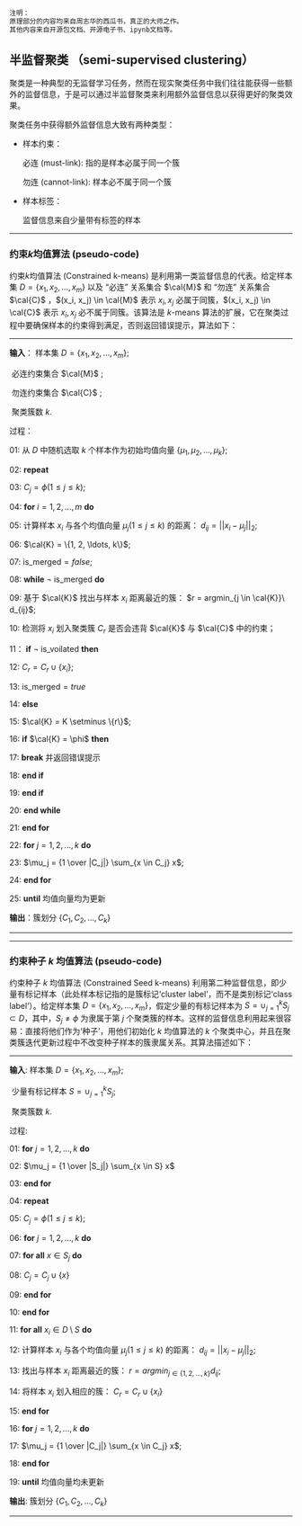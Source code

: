 
```html
注明：
原理部分的内容均来自周志华的西瓜书，真正的大师之作。
其他内容来自开源包文档、开源电子书、ipynb文档等。
```

## 半监督聚类 （semi-supervised clustering）

聚类是一种典型的无监督学习任务，然而在现实聚类任务中我们往往能获得一些额外的监督信息，于是可以通过半监督聚类来利用额外监督信息以获得更好的聚类效果。

聚类任务中获得额外监督信息大致有两种类型：

- 样本约束：

  必连 (must-link): 指的是样本必属于同一个簇

  勿连 (cannot-link): 样本必不属于同一个簇

- 样本标签：

  监督信息来自少量带有标签的样本



***

### 约束$k$均值算法 (pseudo-code)

约束$k$均值算法 (Constrained k-means) 是利用第一类监督信息的代表。给定样本集 $D=\{x_1, x_2, \ldots, x_m\}$ 以及 “必连” 关系集合 $\cal{M}$ 和 “勿连” 关系集合 $\cal{C}$ ，$(x_i, x_j) \in \cal{M}$ 表示 $x_i, x_j$ 必属于同簇，$(x_i, x_j) \in \cal{C}$ 表示 $x_i, x_j$ 必不属于同簇。该算法是 $k$-means 算法的扩展，它在聚类过程中要确保样本的约束得到满足，否则返回错误提示，算法如下：

***

**输入**： 样本集 $D = \{x_1, x_2, \ldots, x_m\}$;

​			必连约束集合 $\cal{M}$ ;

​			勿连约束集合 $\cal{C}$ ;

​			聚类簇数 $k$.

过程：

01: 从 $D$ 中随机选取 $k$ 个样本作为初始均值向量 $\{\mu_1, \mu_2, \ldots, \mu_k\}$;

02: **repeat**

03:	 $C_j = \phi (1 \le j \le k)$;

04:	 **for** $i = 1, 2, \ldots, m$ **do**

05:	 	计算样本 $x_i$ 与各个均值向量 $\mu_j (1 \le j \le k)$ 的距离： $d_{ij} = ||x_i - \mu_j||_2$;

06: 		$\cal{K} = \{1, 2, \ldots, k\}$;

07: 		$\text{is_merged} = false$;

08: 		**while** $\neg\ \text{is_merged}$ **do**

09: 			基于 $\cal{K}$ 找出与样本 $x_i$ 距离最近的簇： $r = argmin_{j \in \cal{K}}\ d_{ij}$;

10: 			检测将 $x_i$ 划入聚类簇 $C_r$ 是否会违背 $\cal{K}$ 与 $\cal{C}$ 中的约束；

11：			**if**  $\neg\ \text{is_voilated}$  **then**

12: 				$C_r = C_r \cup \{x_i\}$;

13: 				$\text{is_merged} = true$

14: 			**else**

15: 				$\cal{K} = K \setminus \{r\}$;

16: 				**if** $\cal{K} = \phi$ **then**

17: 					**break** 并返回错误提示

18: 				**end if**

19: 			**end if**

20: 		**end while**

21: 	**end for**

22: 	**for** $j = 1, 2, \ldots, k$ **do**

23: 		$\mu_j = {1 \over |C_j|} \sum_{x \in C_j} x$;

24: 	**end for**

25: **until** 均值向量均为更新

**输出**：簇划分 $\{C_1, C_2, \ldots, C_k\}$

***



---

### 约束种子 $k$ 均值算法 (pseudo-code)

约束种子 $k$ 均值算法 (Constrained Seed k-means) 利用第二种监督信息，即少量有标记样本（此处样本标记指的是簇标记‘cluster label’，而不是类别标记‘class label’）。给定样本集 $D = \{x_1, x_2, \ldots, x_m\}$，假定少量的有标记样本为 $S = \cup^k_{j=1} S_j \subset D$，其中，$S_j \ne \phi$ 为隶属于第 $j$ 个聚类簇的样本。这样的监督信息利用起来很容易：直接将他们作为‘种子’，用他们初始化 $k$ 均值算法的 $k$ 个聚类中心，并且在聚类簇迭代更新过程中不改变种子样本的簇隶属关系。其算法描述如下：

---

**输入**:	样本集 $D = \{x_1, x_2, \ldots, x_m\}$;

​			少量有标记样本 $S = \cup^k_{j=1} S_j$;

​			聚类簇数 $k$.

过程:

01: **for** $j = 1, 2, \ldots, k$ **do**

02: 	$\mu_j = {1 \over |S_j|} \sum_{x \in S} x$

03: **end for**

04: **repeat**

05: 	$C_j = \phi (1 \le j \le k)$;

06: 	**for** $j = 1, 2, \ldots, k$ **do**

07: 		**for all** $x \in S_j$ **do**

08: 			$C_j = C_j \cup \{x\}$

09: 		**end for**

10: 	**end for**

11: 	**for all** $x_i \in D \setminus S$ **do**

12: 		计算样本 $x_i$ 与各个均值向量 $\mu_j (1 \le j \le k)$ 的距离： $d_{ij} = ||x_i -\mu_j||_2$;

13: 		找出与样本 $x_i$ 距离最近的簇： $r = argmin_{j \in \{1, 2, \ldots, k\}} d_{ij}$;

14: 		将样本 $x_i$ 划入相应的簇： $C_r = C_r \cup \{x_i\}$

15: 	**end for**

16: 	**for** $j = 1, 2, \ldots, k$ **do**

17: 		$\mu_j = {1 \over |C_j|} \sum_{x \in C_j} x$;

18: 	**end for**

19: **until** 均值向量均未更新

**输出**: 簇划分 $\{C_1, C_2, \ldots, C_k\}$

---



